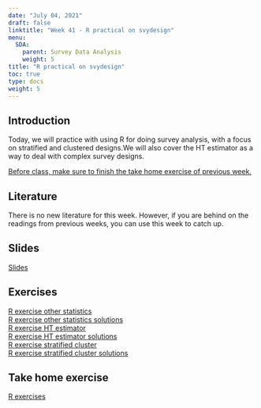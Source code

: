 ```yaml
---
date: "July 04, 2021"
draft: false
linktitle: "Week 41 - R practical on svydesign"
menu:
  SDA:
    parent: Survey Data Analysis
    weight: 5
title: "R practical on svydesign"
toc: true
type: docs
weight: 5
---
```


## Introduction

Today, we will practice with using R for doing survey analysis, with a focus on stratified and clustered designs.We will also cover the HT estimator as a way to deal with complex survey designs.

<ins>Before class, make sure to finish the take home exercise of previous week.</ins>

## Literature

There is no new literature for this week. However, if you are behind on the readings from previous weeks, you can use this week to catch up.

## Slides

[Slides](/files/SDA/lecture_week_41_together.pdf)  

## Exercises

[R exercise other statistics](/files/SDA/class_exercise_week_41(1).pdf)  
[R exercise other statistics solutions](/files/SDA/class_exercise_week_41(1)_answers.Rmd)  
[R exercise HT estimator](/files/SDA/class_exercise_week_41(2).pdf)  
[R exercise HT estimator solutions](/files/SDA/class_exercise_week_41(2)_answers.Rmd)  
[R exercise stratified cluster](/files/SDA/class_exercise_week_41(3).pdf)  
[R exercise stratified cluster solutions](/files/SDA/class_exercise_week_41(3)_answers.Rmd)  

## Take home exercise
[R exercises](/files/SDA/take_home_exercise_week_41.pdf)  
